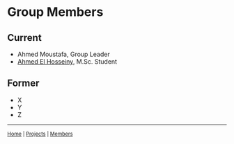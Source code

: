 # Group Members

## Current
- Ahmed Moustafa, Group Leader
- [Ahmed El Hosseiny](ahmedelhosseiny.md), M.Sc. Student

## Former
- X
- Y
- Z

---

<small>[Home](/) | [Projects](/projects) | [Members](/members)</small>

